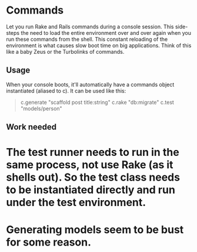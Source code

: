 Commands
========

Let you run Rake and Rails commands during a console session. This side-steps the need to load the entire environment over and over again when you run these commands from the shell. This constant reloading of the environment is what causes slow boot time on big applications. Think of this like a baby Zeus or the Turbolinks of commands.


Usage
-----

When your console boots, it'll automatically have a commands object instantiated (aliased to c). It can be used like this:

  > c.generate "scaffold post title:string"
  > c.rake "db:migrate"
  > c.test "models/person"


Work needed
-----------

# The test runner needs to run in the same process, not use Rake (as it shells out). So the test class needs to be instantiated directly and run under the test environment.
# Generating models seem to be bust for some reason.
